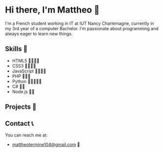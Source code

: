 # Hi there, I'm Mattheo 👋

I'm a French student working in IT at IUT Nancy Charlemagne, currently in my 3rd year of a computer Bachelor. I'm passionate about programming and always eager to learn new things.

## Skills 🚀

- HTML5 🌟🌟🌟🌟
- CSS3 🌟🌟🌟🌟
- JavaScript 🌟🌟🌟🌟
- PHP 🌟🌟🌟
- Python 🌟🌟🌟🌟🌟
- C# 🌟🌟
- Node.js 🌟🌟

## Projects 📂

<!-- - [Project 1](https://github.com/username/project1) - Description of project 1.
- [Project 2](https://github.com/username/project2) - Description of project 2.
- [Project 3](https://github.com/username/project3) - Description of project 3. -->

## Contact 📞

You can reach me at:

- [mattheotermine104@gmail.com](mailto:mattheotermine104@gmail.com) 📧
<!-- - [LinkedIn](https://www.linkedin.com/in/mattheo-termine/) 💼 -->
